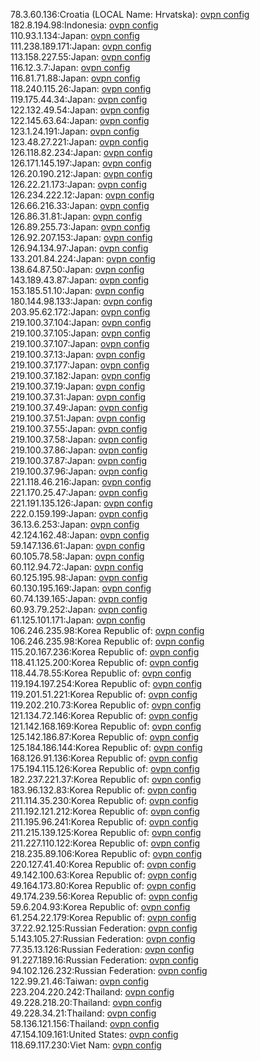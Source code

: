 78.3.60.136:Croatia (LOCAL Name: Hrvatska): [ovpn config](vpn/78_3_60_136.ovpn)  
182.8.194.98:Indonesia: [ovpn config](vpn/182_8_194_98.ovpn)  
110.93.1.134:Japan: [ovpn config](vpn/110_93_1_134.ovpn)  
111.238.189.171:Japan: [ovpn config](vpn/111_238_189_171.ovpn)  
113.158.227.55:Japan: [ovpn config](vpn/113_158_227_55.ovpn)  
116.12.3.7:Japan: [ovpn config](vpn/116_12_3_7.ovpn)  
116.81.71.88:Japan: [ovpn config](vpn/116_81_71_88.ovpn)  
118.240.115.26:Japan: [ovpn config](vpn/118_240_115_26.ovpn)  
119.175.44.34:Japan: [ovpn config](vpn/119_175_44_34.ovpn)  
122.132.49.54:Japan: [ovpn config](vpn/122_132_49_54.ovpn)  
122.145.63.64:Japan: [ovpn config](vpn/122_145_63_64.ovpn)  
123.1.24.191:Japan: [ovpn config](vpn/123_1_24_191.ovpn)  
123.48.27.221:Japan: [ovpn config](vpn/123_48_27_221.ovpn)  
126.118.82.234:Japan: [ovpn config](vpn/126_118_82_234.ovpn)  
126.171.145.197:Japan: [ovpn config](vpn/126_171_145_197.ovpn)  
126.20.190.212:Japan: [ovpn config](vpn/126_20_190_212.ovpn)  
126.22.21.173:Japan: [ovpn config](vpn/126_22_21_173.ovpn)  
126.234.222.12:Japan: [ovpn config](vpn/126_234_222_12.ovpn)  
126.66.216.33:Japan: [ovpn config](vpn/126_66_216_33.ovpn)  
126.86.31.81:Japan: [ovpn config](vpn/126_86_31_81.ovpn)  
126.89.255.73:Japan: [ovpn config](vpn/126_89_255_73.ovpn)  
126.92.207.153:Japan: [ovpn config](vpn/126_92_207_153.ovpn)  
126.94.134.97:Japan: [ovpn config](vpn/126_94_134_97.ovpn)  
133.201.84.224:Japan: [ovpn config](vpn/133_201_84_224.ovpn)  
138.64.87.50:Japan: [ovpn config](vpn/138_64_87_50.ovpn)  
143.189.43.87:Japan: [ovpn config](vpn/143_189_43_87.ovpn)  
153.185.51.10:Japan: [ovpn config](vpn/153_185_51_10.ovpn)  
180.144.98.133:Japan: [ovpn config](vpn/180_144_98_133.ovpn)  
203.95.62.172:Japan: [ovpn config](vpn/203_95_62_172.ovpn)  
219.100.37.104:Japan: [ovpn config](vpn/219_100_37_104.ovpn)  
219.100.37.105:Japan: [ovpn config](vpn/219_100_37_105.ovpn)  
219.100.37.107:Japan: [ovpn config](vpn/219_100_37_107.ovpn)  
219.100.37.13:Japan: [ovpn config](vpn/219_100_37_13.ovpn)  
219.100.37.177:Japan: [ovpn config](vpn/219_100_37_177.ovpn)  
219.100.37.182:Japan: [ovpn config](vpn/219_100_37_182.ovpn)  
219.100.37.19:Japan: [ovpn config](vpn/219_100_37_19.ovpn)  
219.100.37.31:Japan: [ovpn config](vpn/219_100_37_31.ovpn)  
219.100.37.49:Japan: [ovpn config](vpn/219_100_37_49.ovpn)  
219.100.37.51:Japan: [ovpn config](vpn/219_100_37_51.ovpn)  
219.100.37.55:Japan: [ovpn config](vpn/219_100_37_55.ovpn)  
219.100.37.58:Japan: [ovpn config](vpn/219_100_37_58.ovpn)  
219.100.37.86:Japan: [ovpn config](vpn/219_100_37_86.ovpn)  
219.100.37.87:Japan: [ovpn config](vpn/219_100_37_87.ovpn)  
219.100.37.96:Japan: [ovpn config](vpn/219_100_37_96.ovpn)  
221.118.46.216:Japan: [ovpn config](vpn/221_118_46_216.ovpn)  
221.170.25.47:Japan: [ovpn config](vpn/221_170_25_47.ovpn)  
221.191.135.126:Japan: [ovpn config](vpn/221_191_135_126.ovpn)  
222.0.159.199:Japan: [ovpn config](vpn/222_0_159_199.ovpn)  
36.13.6.253:Japan: [ovpn config](vpn/36_13_6_253.ovpn)  
42.124.162.48:Japan: [ovpn config](vpn/42_124_162_48.ovpn)  
59.147.136.61:Japan: [ovpn config](vpn/59_147_136_61.ovpn)  
60.105.78.58:Japan: [ovpn config](vpn/60_105_78_58.ovpn)  
60.112.94.72:Japan: [ovpn config](vpn/60_112_94_72.ovpn)  
60.125.195.98:Japan: [ovpn config](vpn/60_125_195_98.ovpn)  
60.130.195.169:Japan: [ovpn config](vpn/60_130_195_169.ovpn)  
60.74.139.165:Japan: [ovpn config](vpn/60_74_139_165.ovpn)  
60.93.79.252:Japan: [ovpn config](vpn/60_93_79_252.ovpn)  
61.125.101.171:Japan: [ovpn config](vpn/61_125_101_171.ovpn)  
106.246.235.98:Korea Republic of: [ovpn config](vpn/106_246_235_98.ovpn)  
106.246.235.98:Korea Republic of: [ovpn config](vpn/106_246_235_98.ovpn)  
115.20.167.236:Korea Republic of: [ovpn config](vpn/115_20_167_236.ovpn)  
118.41.125.200:Korea Republic of: [ovpn config](vpn/118_41_125_200.ovpn)  
118.44.78.55:Korea Republic of: [ovpn config](vpn/118_44_78_55.ovpn)  
119.194.197.254:Korea Republic of: [ovpn config](vpn/119_194_197_254.ovpn)  
119.201.51.221:Korea Republic of: [ovpn config](vpn/119_201_51_221.ovpn)  
119.202.210.73:Korea Republic of: [ovpn config](vpn/119_202_210_73.ovpn)  
121.134.72.146:Korea Republic of: [ovpn config](vpn/121_134_72_146.ovpn)  
121.142.168.169:Korea Republic of: [ovpn config](vpn/121_142_168_169.ovpn)  
125.142.186.87:Korea Republic of: [ovpn config](vpn/125_142_186_87.ovpn)  
125.184.186.144:Korea Republic of: [ovpn config](vpn/125_184_186_144.ovpn)  
168.126.91.136:Korea Republic of: [ovpn config](vpn/168_126_91_136.ovpn)  
175.194.115.126:Korea Republic of: [ovpn config](vpn/175_194_115_126.ovpn)  
182.237.221.37:Korea Republic of: [ovpn config](vpn/182_237_221_37.ovpn)  
183.96.132.83:Korea Republic of: [ovpn config](vpn/183_96_132_83.ovpn)  
211.114.35.230:Korea Republic of: [ovpn config](vpn/211_114_35_230.ovpn)  
211.192.121.212:Korea Republic of: [ovpn config](vpn/211_192_121_212.ovpn)  
211.195.96.241:Korea Republic of: [ovpn config](vpn/211_195_96_241.ovpn)  
211.215.139.125:Korea Republic of: [ovpn config](vpn/211_215_139_125.ovpn)  
211.227.110.122:Korea Republic of: [ovpn config](vpn/211_227_110_122.ovpn)  
218.235.89.106:Korea Republic of: [ovpn config](vpn/218_235_89_106.ovpn)  
220.127.41.40:Korea Republic of: [ovpn config](vpn/220_127_41_40.ovpn)  
49.142.100.63:Korea Republic of: [ovpn config](vpn/49_142_100_63.ovpn)  
49.164.173.80:Korea Republic of: [ovpn config](vpn/49_164_173_80.ovpn)  
49.174.239.56:Korea Republic of: [ovpn config](vpn/49_174_239_56.ovpn)  
59.6.204.93:Korea Republic of: [ovpn config](vpn/59_6_204_93.ovpn)  
61.254.22.179:Korea Republic of: [ovpn config](vpn/61_254_22_179.ovpn)  
37.22.92.125:Russian Federation: [ovpn config](vpn/37_22_92_125.ovpn)  
5.143.105.27:Russian Federation: [ovpn config](vpn/5_143_105_27.ovpn)  
77.35.13.126:Russian Federation: [ovpn config](vpn/77_35_13_126.ovpn)  
91.227.189.16:Russian Federation: [ovpn config](vpn/91_227_189_16.ovpn)  
94.102.126.232:Russian Federation: [ovpn config](vpn/94_102_126_232.ovpn)  
122.99.21.46:Taiwan: [ovpn config](vpn/122_99_21_46.ovpn)  
223.204.220.242:Thailand: [ovpn config](vpn/223_204_220_242.ovpn)  
49.228.218.20:Thailand: [ovpn config](vpn/49_228_218_20.ovpn)  
49.228.34.21:Thailand: [ovpn config](vpn/49_228_34_21.ovpn)  
58.136.121.156:Thailand: [ovpn config](vpn/58_136_121_156.ovpn)  
47.154.109.161:United States: [ovpn config](vpn/47_154_109_161.ovpn)  
118.69.117.230:Viet Nam: [ovpn config](vpn/118_69_117_230.ovpn)  
